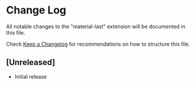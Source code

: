 # Change Log
All notable changes to the "material-last" extension will be documented in this file.

Check [Keep a Changelog](http://keepachangelog.com/) for recommendations on how to structure this file.

## [Unreleased]
- Initial release
